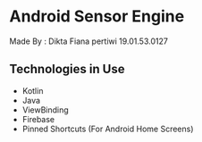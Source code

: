 # **Android Sensor Engine**

Made By : Dikta Fiana pertiwi 19.01.53.0127


## Technologies in Use

- Kotlin
- Java
- ViewBinding
- Firebase
- Pinned Shortcuts (For Android Home Screens)


